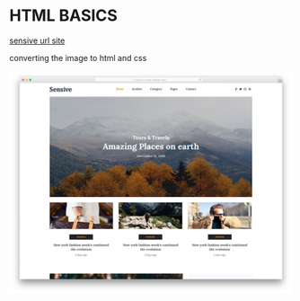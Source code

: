 # HTML BASICS

<a href="ttps://jolly-bhabha-eb7659.netlify.com" title="Title">sensive url site</a> 


converting the image to html and css


![alt text](./sensive.jpg)
